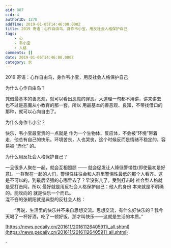 ```yaml
---
aid: 887
cid: 4
authorID: 1270
addTime: 2019-01-05T14:46:00.000Z
title: 2019 寄语：心作自由鸟，身作韦小宝，用反社会人格保护自己
tags:
    - 心
    - 韦小宝
    - 人格
comments: []
date: 2019-01-05T14:46:00.000Z
category: 水
---
```


2019 寄语：心作自由鸟，身作韦小宝，用反社会人格保护自己

为什么心作自由鸟？

凭借最基本的善恶观，就可以看出恶魔的罪恶。大道理一句都不用讲，讲来讲去 也不过是恶魔从小教育的那一套。所以 用最基本的善恶观、良知，不带找借口的那种，就可以心向自由了。

为什么身作韦小宝？

快乐，韦小宝最宝贵的一点就是 作为一个生物体、反应体，不会被“环境”带着走，他总有自己的快乐。环境苦丧，人也哭丧，这个时候反而是情绪不稳定的，容易被 “赤化” 的。

为什么用反社会人格保护自己？

一旦很多人聚在一起，就会互相照顾 —— 就会促发让人降低警惕性(即使最初是好意)。一群聚在一起的人们，警惕性往往会和人群里警惕性最低的那个人看齐。这是不可以的，到最后坚强的心哪里去了？早没影儿了。受到打击时 社会型人格就是受打击阿。所以 最好就是用反社会人格保护自己：他人的身份 本来就是不明确的。能攻向的 就是快乐一个而已。  
混不吝的张朝阳就是典型的反社会人格：

　　“再说，生活里的快乐并不来自思想交流。思想交流，有什么好快乐的？我今天喝了一杯好酒，吃了一顿好饭，那才叫快乐——这就是生活的本质。”

[https://news.pedaily.cn/201611/20161126405911\_all.shtml](https://news.pedaily.cn/201611/20161126405911_all.shtml)

\-
